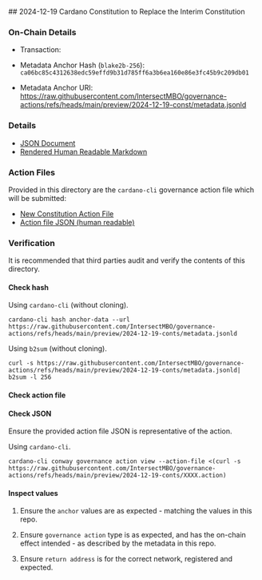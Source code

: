 ## 2024-12-19 Cardano Constitution to Replace the Interim Constitution

### On-Chain Details

- Transaction:

- Metadata Anchor Hash (`blake2b-256`): `ca06bc85c4312638edc59effd9b31d785ff6a3b6ea160e86e3fc45b9c209db01`
- Metadata Anchor URI: <https://raw.githubusercontent.com/IntersectMBO/governance-actions/refs/heads/main/preview/2024-12-19-const/metadata.jsonld>

### Details

- [JSON Document](./metadata.jsonld)
- [Rendered Human Readable Markdown](./metadata.jsonld.md)

### Action Files

Provided in this directory are the `cardano-cli` governance action file which will be submitted:

- [New Constitution Action File](./)
- [Action file JSON (human readable)](./)

### Verification

It is recommended that third parties audit and verify the contents of this directory.

#### Check hash

Using `cardano-cli` (without cloning).

```shell
cardano-cli hash anchor-data --url https://raw.githubusercontent.com/IntersectMBO/governance-actions/refs/heads/main/preview/2024-12-19-conts/metadata.jsonld
```

Using `b2sum` (without cloning).

```shell
curl -s https://raw.githubusercontent.com/IntersectMBO/governance-actions/refs/heads/main/preview/2024-12-19-conts/metadata.jsonld| b2sum -l 256
```

#### Check action file

#### Check JSON

Ensure the provided action file JSON is representative of the action.

Using `cardano-cli`.

```shell
cardano-cli conway governance action view --action-file <(curl -s https://raw.githubusercontent.com/IntersectMBO/governance-actions/refs/heads/main/preview/2024-12-19-conts/XXXX.action)
```

#### Inspect values

1. Ensure the `anchor` values are as expected - matching the values in this repo.

2. Ensure `governance action` type is as expected, and has the on-chain effect intended - as described by the metadata in this repo.

3. Ensure `return address` is for the correct network, registered and expected.
